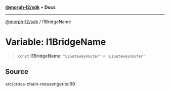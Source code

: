 [**@morph-l2/sdk**](../README.md) • **Docs**

***

[@morph-l2/sdk](../globals.md) / l1BridgeName

# Variable: l1BridgeName

> `const` **l1BridgeName**: `"L1GatewayRouter"` = `'L1GatewayRouter'`

## Source

src/cross-chain-messenger.ts:69
